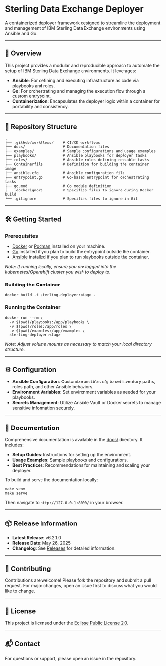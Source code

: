 
# Sterling Data Exchange Deployer

A containerized deployer framework designed to streamline the deployment and management of IBM Sterling Data Exchange environments using Ansible and Go.

---

## 🚀 Overview

This project provides a modular and reproducible approach to automate the setup of IBM Sterling Data Exchange environments. It leverages:

- **Ansible**: For defining and executing infrastructure as code via playbooks and roles.
- **Go**: For orchestrating and managing the execution flow through a custom entrypoint.
- **Containerization**: Encapsulates the deployer logic within a container for portability and consistency.

---

## 📁 Repository Structure

```
.
├── .github/workflows/    # CI/CD workflows
├── docs/                 # Documentation files
├── examples/             # Sample configurations and usage examples
├── playbooks/            # Ansible playbooks for deployer tasks
├── roles/                # Ansible roles defining reusable tasks
├── Containerfile         # Definition for building the container image
├── ansible.cfg           # Ansible configuration file
├── entrypoint.go         # Go-based entrypoint for orchestrating tasks
├── go.mod                # Go module definition
├── .dockerignore         # Specifies files to ignore during Docker build
└── .gitignore            # Specifies files to ignore in Git
```

---

## 🛠️ Getting Started

### Prerequisites

- [Docker](https://www.docker.com/) or [Podman](https://podman.io/) installed on your machine.
- [Go](https://golang.org/) installed if you plan to build the entrypoint outside the container.
- [Ansible](https://www.ansible.com/) installed if you plan to run playbooks outside the container.

*Note: If running locally, ensure you are logged into the kubernetes/Openshift cluster you wish to deploy to.*

### Building the Container

```
docker build -t sterling-deployer:<tag> .
```

### Running the Container

```
docker run --rm \
  -v $(pwd)/playbooks:/app/playbooks \
  -v $(pwd)/roles:/app/roles \
  -v $(pwd)/examples:/app/examples \
  sterling-deployer:<tag>
```

*Note: Adjust volume mounts as necessary to match your local directory structure.*

---

## ⚙️ Configuration

- **Ansible Configuration**: Customize `ansible.cfg` to set inventory paths, roles path, and other Ansible behaviors.
- **Environment Variables**: Set environment variables as needed for your playbooks.
- **Secrets Management**: Utilize Ansible Vault or Docker secrets to manage sensitive information securely.

---

## 📄 Documentation

Comprehensive documentation is available in the [docs/](docs/) directory. It includes:

- **Setup Guides**: Instructions for setting up the environment.
- **Usage Examples**: Sample playbooks and configurations.
- **Best Practices**: Recommendations for maintaining and scaling your deployer.

To build and serve the documentation locally:

```
make venv
make serve
```

Then navigate to `http://127.0.0.1:8000/` in your browser.

---

## 📦 Release Information

- **Latest Release**: v6.2.1.0
- **Release Date**: May 26, 2025
- **Changelog**: See [Releases](https://github.com/Knickkennedy/sterling-data-exchange-deployer/releases) for detailed information.

---

## 🤝 Contributing

Contributions are welcome! Please fork the repository and submit a pull request. For major changes, open an issue first to discuss what you would like to change.

---

## 📄 License

This project is licensed under the [Eclipse Public License 2.0](https://www.eclipse.org/legal/epl-2.0/).

---

## 📬 Contact

For questions or support, please open an issue in the repository.
